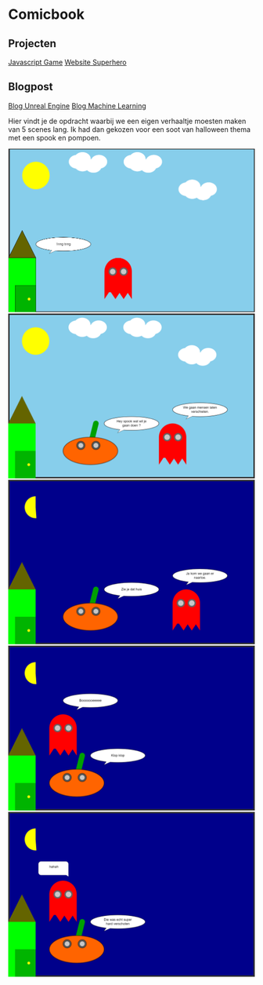 # Comicbook 
## Projecten


[Javascript Game](javascriptgame.md)
[Website Superhero](website.md)


## Blogpost 
[Blog Unreal Engine](blogunrealengine.md)
[Blog Machine Learning](blogmachinelearning.md)





<p>Hier vindt je de opdracht waarbij we een eigen verhaaltje moesten maken van 5 scenes lang. 
Ik had dan gekozen voor een soot van halloween thema met een spook en pompoen.</p>

<img src = "fotos/cb.png">
<img src = "fotos/cb2.png">
<img src = "fotos/cb3.png">
<img src = "fotos/cb4.png">
<img src = "fotos/cb5.png">
